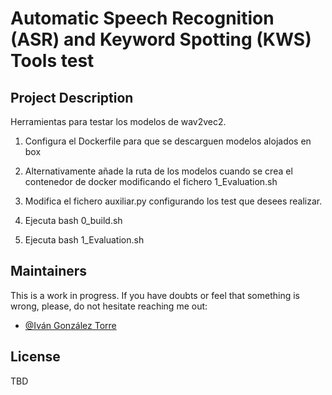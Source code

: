 # Automatic Speech Recognition (ASR) and Keyword Spotting (KWS) Tools test

## Project Description
Herramientas para testar los modelos de wav2vec2.

1. Configura el Dockerfile para que se descarguen modelos alojados en box

2. Alternativamente añade la ruta de los modelos cuando se crea el contenedor de docker modificando 
el fichero 1_Evaluation.sh

3. Modifica el fichero auxiliar.py configurando los test que desees realizar.

4. Ejecuta bash 0_build.sh

5. Ejecuta bash 1_Evaluation.sh

## Maintainers

This is a work in progress. If you have doubts or feel that something is wrong, please, do not hesitate reaching me out:

* [@Iván González Torre](mailto:igonzalez@vicomtech.org)


## License

TBD

